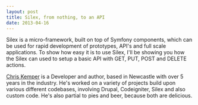 ```yaml
---
layout: post
title: Silex, from nothing, to an API 
date: 2013-04-16
---
```


Silex is a micro-framework, built on top of Symfony components, which can be used for rapid development of prototypes, API's and full scale applications. To show how easy it is to use Silex, I'll be showing you how the Silex can used to setup a basic API with GET, PUT, POST and DELETE actions.
 
[Chris Kemper][1] is a Developer and author, based in Newcastle with over 5 years in the industry. He's worked on a variety of projects build upon various different codebases, involving Drupal, Codeigniter, Silex and also custom code. He's also partial to pies and beer, because both are delicious.

[1]: https://twitter.com/ChrisDKemper